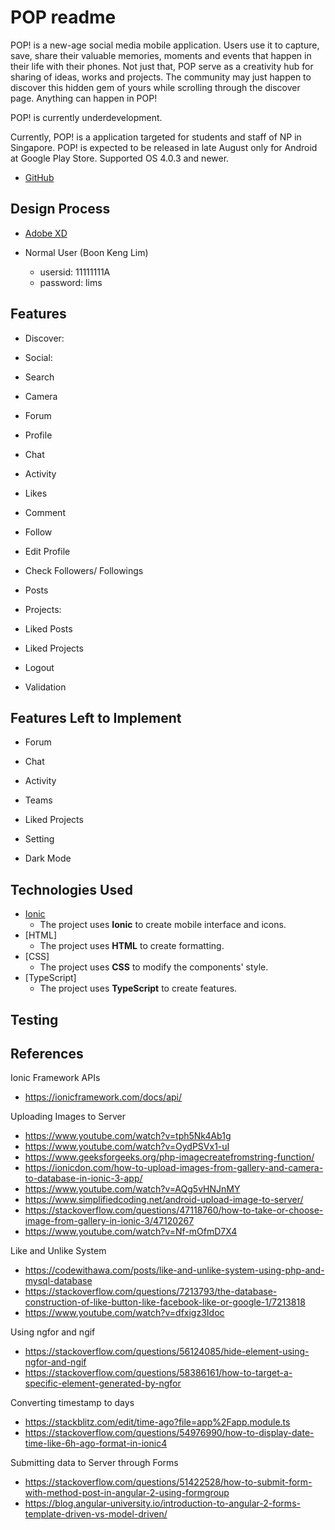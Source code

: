 # POP readme
POP! is a new-age social media mobile application. Users use it to capture, save, share their valuable memories, moments and events that happen in their life with their phones. Not just that, POP serve as a creativity hub for sharing of ideas, works and projects. The community may just happen to discover this hidden gem of yours while scrolling through the discover page. Anything can happen in POP!

POP! is currently underdevelopment. 

Currently, POP! is a application targeted for students and staff of NP in Singapore. 
POP! is expected to be released in late August only for Android at Google Play Store.
Supported OS 4.0.3 and newer.

- [GitHub](https://github.com/osshiya/POP.git)



## Design Process

- [Adobe XD]("https://xd.adobe.com/view/e7fb1282-5a8e-4e2a-8229-a33eeb2ce993-b2a8/screen/4319ad0d-4174-4485-bbdd-ab92fc622976/")

- Normal User (Boon Keng Lim)
    - usersid: 11111111A
    - password: lims

## Features
- Discover:
- Social:
- Search
- Camera
- Forum
- Profile
- Chat
- Activity

- Likes
- Comment
- Follow

- Edit Profile
- Check Followers/ Followings

- Posts
- Projects: 
- Liked Posts
- Liked Projects

- Logout

- Validation

## Features Left to Implement
- Forum
- Chat
- Activity

- Teams
- Liked Projects

- Setting
- Dark Mode

## Technologies Used
- [Ionic](https://ionicframework.com/)
    - The project uses **Ionic** to create mobile interface and icons.
- [HTML]
    - The project uses **HTML** to create formatting.
- [CSS]
    - The project uses **CSS** to modify the components' style.
- [TypeScript]
    - The project uses **TypeScript** to create features.

## Testing

## References
Ionic Framework APIs
- https://ionicframework.com/docs/api/

Uploading Images to Server
- https://www.youtube.com/watch?v=tph5Nk4Ab1g
- https://www.youtube.com/watch?v=OydPSVx1-uI
- https://www.geeksforgeeks.org/php-imagecreatefromstring-function/
- https://ionicdon.com/how-to-upload-images-from-gallery-and-camera-to-database-in-ionic-3-app/
- https://www.youtube.com/watch?v=AQg5vHNJnMY
- https://www.simplifiedcoding.net/android-upload-image-to-server/
- https://stackoverflow.com/questions/47118760/how-to-take-or-choose-image-from-gallery-in-ionic-3/47120267
- https://www.youtube.com/watch?v=Nf-mOfmD7X4

Like and Unlike System
- https://codewithawa.com/posts/like-and-unlike-system-using-php-and-mysql-database
- https://stackoverflow.com/questions/7213793/the-database-construction-of-like-button-like-facebook-like-or-google-1/7213818
- https://www.youtube.com/watch?v=dfxigz3Idoc

Using ngfor and ngif
- https://stackoverflow.com/questions/56124085/hide-element-using-ngfor-and-ngif
- https://stackoverflow.com/questions/58386161/how-to-target-a-specific-element-generated-by-ngfor

Converting timestamp to days
- https://stackblitz.com/edit/time-ago?file=app%2Fapp.module.ts
- https://stackoverflow.com/questions/54976990/how-to-display-date-time-like-6h-ago-format-in-ionic4

Submitting data to Server through Forms
- https://stackoverflow.com/questions/51422528/how-to-submit-form-with-method-post-in-angular-2-using-formgroup
- https://blog.angular-university.io/introduction-to-angular-2-forms-template-driven-vs-model-driven/
